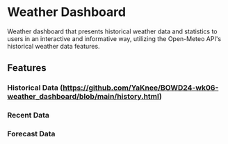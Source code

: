 # Weather Dashboard
Weather dashboard that presents historical weather data and statistics to users in an interactive and informative way, utilizing the Open-Meteo API's historical weather data features.

## Features
### Historical Data (https://github.com/YaKnee/BOWD24-wk06-weather_dashboard/blob/main/history.html)
### Recent Data
### Forecast Data
